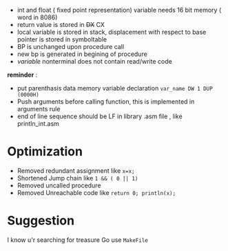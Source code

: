 - int and float ( fixed point representation) variable needs 16 bit memory ( word in 8086)
- return value is stored in <del>DX</del> CX
- local variable is stored in stack, displacement with respect to base pointer is stored in symboltable
- BP is unchanged upon procedure call
- new bp is generated in begining of procedure
- *variable* nonterminal does not contain read/write code

**reminder** :
- put parenthasis data memory variable declaration `var_name DW 1 DUP (0000H)`
- Push arguments before calling function, this is implemented in arguments rule
- end of line sequence should be LF in library .asm file , like println_int.asm
# Optimization
- Removed redundant assignment like `x=x;`
- Shortened Jump chain like `1 && ( 0 || 1)`
- Removed uncalled procedure
- Removed Unreachable code like `return 0; println(x);`

# Suggestion
I know u'r searching for treasure
Go use `MakeFile`
